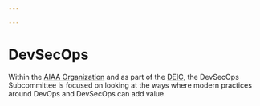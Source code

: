 ```yaml
---

---
```


# DevSecOps

Within the [AIAA Organization](https://aiaa.org)
and as part of the [DEIC](https://www.aiaa.org/committees/digital-engineering-integration-committee),
the DevSecOps Subcommittee is focused
on looking at the ways where modern practices around DevOps and DevSecOps can add value.